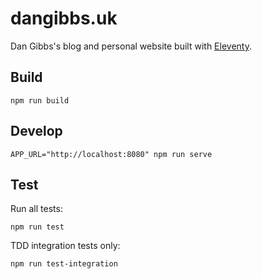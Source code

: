 # dangibbs.uk

Dan Gibbs's blog and personal website built with 
[Eleventy](https://github.com/11ty/eleventy).

## Build

```
npm run build
```

## Develop

```
APP_URL="http://localhost:8080" npm run serve
```

## Test

Run all tests:

```
npm run test
```

TDD integration tests only:

```
npm run test-integration
```
